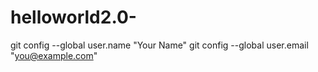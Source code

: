 # helloworld2.0-
git config --global user.name "Your Name"
git config --global user.email "you@example.com"
